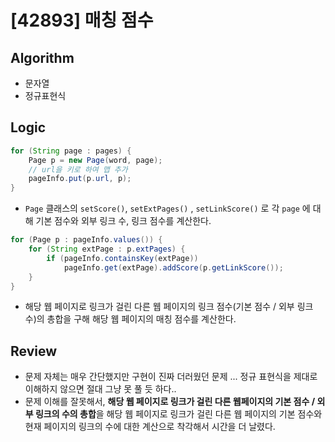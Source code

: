 # [42893] 매칭 점수

## Algorithm
- 문자열
- 정규표현식

## Logic

```java
for (String page : pages) {
    Page p = new Page(word, page);
    // url을 키로 하여 맵 추가
    pageInfo.put(p.url, p);
}
```

- `Page` 클래스의 `setScore()`, `setExtPages()` , `setLinkScore()` 로 각 `page` 에 대해 기본 점수와 외부 링크 수, 링크 점수를 계산한다.

```java
for (Page p : pageInfo.values()) {
    for (String extPage : p.extPages) {
        if (pageInfo.containsKey(extPage))
            pageInfo.get(extPage).addScore(p.getLinkScore());
    }
}
```

- 해당 웹 페이지로 링크가 걸린 다른 웹 페이지의 링크 점수(기본 점수 / 외부 링크 수)의 총합을 구해 해당 웹 페이지의 매칭 점수를 계산한다. 

## Review
- 문제 자체는 매우 간단했지만 구현이 진짜 더러웠던 문제 ... 정규 표현식을 제대로 이해하지 않으면 절대 그냥 못 풀 듯 하다..
- 문제 이해를 잘못해서, **해당 웹 페이지로 링크가 걸린 다른 웹페이지의 기본 점수 / 외부 링크의 수의 총합**을 해당 웹 페이지로 링크가 걸린 다른 웹 페이지의 기본 점수와 현재 페이지의 링크의 수에 대한 계산으로 착각해서 시간을 더 날렸다.